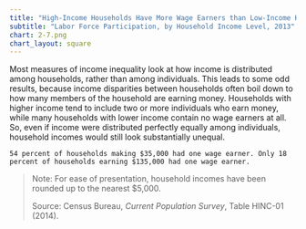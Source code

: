 ```yaml
---
title: "High-Income Households Have More Wage Earners than Low-Income Households"
subtitle: "Labor Force Participation, by Household Income Level, 2013"
chart: 2-7.png
chart_layout: square
---
```

Most measures of income inequality look at how income is distributed among households, rather than among individuals. This leads to some odd results, because income disparities between households often boil down to how many members of the household are earning money. Households with higher income tend to include two or more individuals who earn money, while many households with lower income contain no wage earners at all. So, even if income were distributed perfectly equally among individuals, household incomes would still look substantially unequal.						

```
54 percent of households making $35,000 had one wage earner. Only 18 percent of households earning $135,000 had one wage earner.						
```

> Note: For ease of presentation, household incomes have been rounded up to the nearest $5,000.
>
> Source: Census Bureau, *Current Population Survey*, Table HINC-01 (2014).
